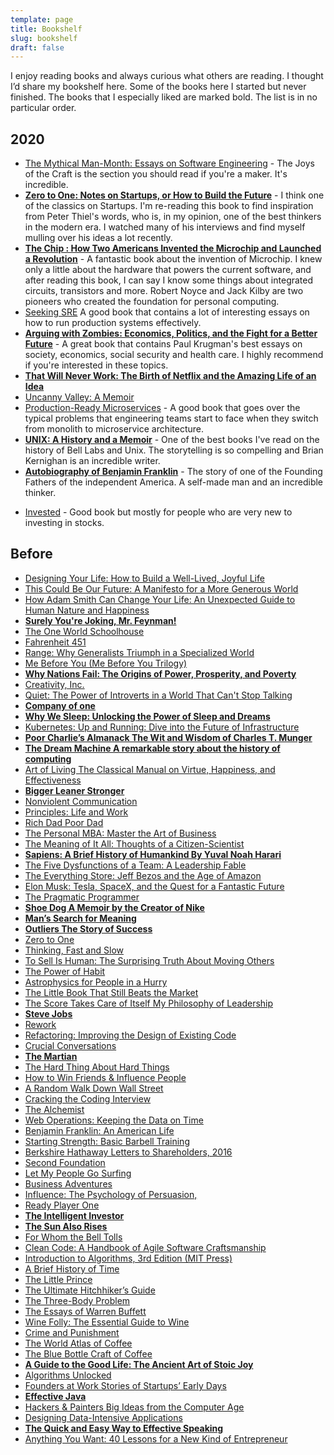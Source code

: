 ```yaml
---
template: page
title: Bookshelf
slug: bookshelf
draft: false
---
```

I enjoy reading books and always curious what others are reading. I thought I’d share my bookshelf here. Some of the books here I started but never finished. The books that I especially liked are marked bold. The list is in no particular order.

## 2020
* [The Mythical Man-Month: Essays on Software Engineering](https://www.amazon.com/Mythical-Man-Month-Anniversary-Software-Engineering-ebook-dp-B00B8USS14/dp/B00B8USS14/ref=mt_kindle?_encoding=UTF8&me=&qid=1590876430) - The Joys of the Craft is the section you should read if you're a maker. It's incredible.
* [**Zero to One: Notes on Startups, or How to Build the Future**](https://www.amazon.com/Zero-One-Notes-Startups-Future/dp/0804139296) - I think one of the classics on Startups. I'm re-reading this book to find inspiration from Peter Thiel's words, who is, in my opinion, one of the best thinkers in the modern era. I watched many of his interviews and find myself mulling over his ideas a lot recently.
* [**The Chip : How Two Americans Invented the Microchip and Launched a Revolution**](https://www.goodreads.com/book/show/8130575) - A fantastic book about the invention of Microchip. I knew only a little about the hardware that powers the current software, and after reading this book, I can say I know some things about integrated circuits, transistors and more. Robert Noyce and Jack Kilby are two pioneers who created the foundation for personal computing.
* [Seeking SRE](https://www.amazon.com/_/dp/1491978864?tag=oreilly20-20) A good book that contains a lot of interesting essays on how to run production systems effectively.
* [**Arguing with Zombies: Economics, Politics, and the Fight for a Better Future**](https://www.amazon.com/Arguing-Zombies-Economics-Politics-Better-ebook/dp/B07TL1WCCM) - A great book that contains  Paul Krugman's best essays on society, economics, social security and health care. I highly recommend if you're interested in these topics.
* [**That Will Never Work: The Birth of Netflix and the Amazing Life of an Idea**](https://www.amazon.com/That-Will-Never-Work-Netflix/dp/B07X7JH5ZH)
* [Uncanny Valley: A Memoir](https://www.amazon.com/Uncanny-Valley-Memoir-Anna-Wiener-ebook/dp/B07QYHLP97)
* [Production-Ready Microservices](https://www.amazon.com/Production-Ready-Microservices-Standardized-Engineering-Organization-ebook/dp/B01N48GFCQ) - A good book that goes over the typical problems that  engineering teams start to face when they switch from monolith to microservice architecture.
* [**UNIX: A History and a Memoir**](https://www.amazon.com/UNIX-History-Memoir-Brian-Kernighan/dp/1695978552/) - One of the best books I've read on the history of Bell Labs and Unix. The storytelling is so compelling and Brian Kernighan is an incredible writer.
* [**Autobiography of Benjamin Franklin**](https://www.amazon.com/Autobiography-Benjamin-Franklin/dp/1989201636) - The story of one of the Founding Fathers of the independent America. A self-made man and an incredible thinker.
- [Invested](https://www.amazon.com/Invested-Warren-Buffett-Charlie-Emotions/dp/0062672649) - Good book but mostly for people who are very new to investing in stocks.

## Before
* [Designing Your Life: How to Build a Well-Lived, Joyful Life](https://www.amazon.com/Designing-Your-Life-Well-Lived-Joyful/dp/1101875321)
* [This Could Be Our Future: A Manifesto for a More Generous World ](https://www.amazon.com/This-Could-Our-Future-Manifesto/dp/0525560823)
* [How Adam Smith Can Change Your Life: An Unexpected Guide to Human Nature and Happiness](https://www.amazon.com/Adam-Smith-Change-Your-Life/dp/1591847958)
* [**Surely You're Joking, Mr. Feynman!**](https://www.audible.com/pd/Surely-Youre-Joking-Mr-Feynman-Audiobook/B002V5D7IE)
* [The One World Schoolhouse](https://www.audible.com/pd/The-One-World-Schoolhouse-Audiobook/B009HVNGQI)
* [Fahrenheit 451](https://www.amazon.com/Fahrenheit-451-Ray-Bradbury/dp/1451673310/)
* [Range: Why Generalists Triumph in a Specialized World](https://www.amazon.com/Range-Generalists-Triumph-Specialized-World/dp/0735214484/)
* [Me Before You (Me Before You Trilogy)](https://www.amazon.com/gp/product/0143124544/ref=ppx_yo_dt_b_asin_title_o03_s00?ie=UTF8&psc=1)
* [**Why Nations Fail: The Origins of Power, Prosperity, and Poverty**](https://www.amazon.com/Why-Nations-Fail-Origins-Prosperity/dp/0307719219/ref=tmm_hrd_swatch_0?_encoding=UTF8&qid=1568468603&sr=1-1)
* [Creativity, Inc.](https://www.amazon.com/Creativity-Inc-Overcoming-Unseen-Inspiration/dp/B00IPJTQQW/ref=sr_1_1?crid=3F5T94UNJE30C&keywords=creativity+inc&qid=1568468535&s=audible&sprefix=creatv%2Caudible%2C135&sr=1-1)
* [Quiet: The Power of Introverts in a World That Can't Stop Talking](https://www.amazon.com/Quiet-Power-Introverts-World-Talking/dp/0307352153/ref=sr_1_1?keywords=quiet&qid=1568468469&s=gateway&sr=8-1)
* [**Company of one**](https://www.amazon.com/Company-One-Staying-Small-Business/dp/B07KFNRRTS/ref=sr_1_1?crid=1V5TMGKEP5221&keywords=company+of+one&qid=1568468493&s=gateway&sprefix=company+of+%2Caps%2C128&sr=8-1)
* [**Why We Sleep: Unlocking the Power of Sleep and Dreams**](https://www.amazon.com/Why-We-Sleep-Unlocking-Dreams/dp/1501144324/)
* [Kubernetes: Up and Running: Dive into the Future of Infrastructure](https://www.amazon.com/gp/product/1491935677/ref=ppx_yo_dt_b_asin_title_o09__o00_s00?ie=UTF8&psc=1)
* [**Poor Charlie’s Almanack The Wit and Wisdom of Charles T. Munger**](https://www.amazon.com/Poor-Charlies-Almanack-Charles-Expanded/dp/1578645018/ref=sr_1_1?ie=UTF8&qid=1529851227&sr=8-1&keywords=poor+charlies+almanack)
* [**The Dream Machine A remarkable story about the history of computing**](https://www.amazon.com/Dream-Machine-M-Mitchell-Waldrop/dp/1732265119/ref=pd_lpo_sbs_14_img_0?_encoding=UTF8&psc=1&refRID=2GHBJGBQXMPP6Z3432FA)
* [Art of Living The Classical Manual on Virtue, Happiness, and Effectiveness](https://www.amazon.com/Art-Living-Classical-Happiness-Effectiveness/dp/0061286052/ref=sr_1_2?s=books&ie=UTF8&qid=1529851270&sr=1-2&keywords=Art+of+Living%3A&dpID=411DqwCRRTL&preST=_SY291_BO1,204,203,200_QL40_&dpSrc=srch)
* [**Bigger Leaner Stronger**](https://www.amazon.com/Bigger-Leaner-Stronger-Building-Ultimate/dp/1938895304?SubscriptionId=AKIAJZ4W3VV6KJQEHGSA&tag=booknshelf048-20&linkCode=xm2&camp=2025&creative=165953&creativeASIN=1938895304)
* [Nonviolent Communication](https://www.audible.com/pd/Nonviolent-Communication-Audiobook/B00TJJNSQG?qid=1533403706&sr=sr_1_1&ref=a_search_c3_lProduct_1_1&pf_rd_p=e81b7c27-6880-467a-b5a7-13cef5d729fe&pf_rd_r=BAEHZX0SJCPW78K7ZGZC)
* [Principles: Life and Work](https://www.amazon.com/Principles-Life-Work-Ray-Dalio/dp/1501124021/ref=sr_1_1_sspa?s=books&ie=UTF8&qid=1529851298&sr=1-1-spons&keywords=Principles%3A+Life+and+Work&psc=1)
* [Rich Dad Poor Dad](https://www.amazon.com/Rich-Dad-Poor-Teach-Middle/dp/1612680178/ref=sr_1_1?s=books&ie=UTF8&qid=1529851310&sr=1-1&keywords=rich+dad+poor+dad)
* [The Personal MBA: Master the Art of Business](https://www.amazon.com/Personal-MBA-Master-Art-Business/dp/1591845572/ref=sr_1_1?s=books&ie=UTF8&qid=1529851322&sr=1-1&keywords=the+personal+mba&dpID=51mf7GV21IL&preST=_SY291_BO1,204,203,200_QL40_&dpSrc=srch)
* [The Meaning of It All: Thoughts of a Citizen-Scientist](https://www.amazon.com/Meaning-All-Thoughts-Citizen-Scientist/dp/0465023940/ref=sr_1_1?s=books&ie=UTF8&qid=1529851372&sr=1-1&keywords=the+meaning+of+it+all&dpID=51OZWVtR7CL&preST=_SY291_BO1,204,203,200_QL40_&dpSrc=srch)
* [**Sapiens: A Brief History of Humankind By Yuval Noah Harari**](https://www.amazon.com/Sapiens-Brief-History-Humankind/dp/B0741F3M7C/ref=sr_1_1?s=books&ie=UTF8&qid=1529851384&sr=1-1&keywords=sapiens)
* [The Five Dysfunctions of a Team: A Leadership Fable](https://www.amazon.com/Five-Dysfunctions-Team-Leadership-Fable/dp/B000079XXR/ref=sr_1_1?s=books&ie=UTF8&qid=1529851396&sr=1-1&keywords=the+five+dysfunctions+of+a+team)
* [The Everything Store: Jeff Bezos and the Age of Amazon](https://www.amazon.com/Everything-Store-Jeff-Bezos-Amazon/dp/B00FJFJOLC/ref=sr_1_1?s=books&ie=UTF8&qid=1529851412&sr=1-1&keywords=the+everything+store)
* [Elon Musk: Tesla, SpaceX, and the Quest for a Fantastic Future](https://www.amazon.com/Elon-Musk-SpaceX-Fantastic-Future/dp/B00UVY52JO/ref=sr_1_1?s=books&ie=UTF8&qid=1529851424&sr=1-1&keywords=elon+musk)
* [The Pragmatic Programmer](https://www.amazon.com/Pragmatic-Programmer-Journeyman-Master/dp/020161622X/ref=sr_1_1?s=books&ie=UTF8&qid=1529851439&sr=1-1&keywords=the+pragmatic+programmer)
* [**Shoe Dog A Memoir by the Creator of Nike**](https://www.amazon.com/Shoe-Dog-Memoir-Creator-Nike-ebook/dp/B0176M1A44/ref=sr_1_1?s=books&ie=UTF8&qid=1529851452&sr=1-1&keywords=show+dog)
* [**Man’s Search for Meaning**](https://www.amazon.com/Mans-Search-Meaning-Viktor-Frankl/dp/080701429X/ref=sr_1_1?s=books&ie=UTF8&qid=1529851472&sr=1-1&keywords=man%27s+search+for+meaning)
* [**Outliers The Story of Success**](https://www.amazon.com/Outliers-Story-Success-Malcolm-Gladwell/dp/0316017930/ref=sr_1_1?s=books&ie=UTF8&qid=1529851483&sr=1-1&keywords=outliers+malcolm+gladwell)
* [Zero to One](https://www.amazon.com/Lean-Startup-Entrepreneurs-Continuous-Innovation/dp/B005MM7HY8/ref=sr_1_4?s=books&ie=UTF8&qid=1529851503&sr=1-4&keywords=zero+to+one)
* [Thinking, Fast and Slow](https://www.amazon.com/Thinking-Fast-and-Slow/dp/B005Z9GAJG/ref=sr_1_1?s=books&ie=UTF8&qid=1529851527&sr=1-1&keywords=thinking+fast+and+slow)
* [To Sell Is Human: The Surprising Truth About Moving Others](https://www.amazon.com/Sell-Human-Surprising-Moving-Others/dp/1594631905/ref=sr_1_1?crid=35CD0Y8U6N2I0&keywords=to+sell+is+human+by+daniel+pink&qid=1568468851&s=gateway&sprefix=to+sell+i%2Caps%2C141&sr=8-1)
* [The Power of Habit](https://www.amazon.com/Power-Habit-What-Life-Business/dp/B007EJSMC8/ref=sr_1_1?s=books&ie=UTF8&qid=1529851538&sr=1-1&keywords=the+power+of+habit&dpID=51ejXdSceNL&preST=_SX342_QL70_&dpSrc=srch)
* [Astrophysics for People in a Hurry](https://www.amazon.com/Astrophysics-People-Hurry/dp/B06XB2PX7G/ref=sr_1_1?ie=UTF8&qid=1529851562&sr=8-1&keywords=astrophysics+for+people+in+a+hurry)
* [The Little Book That Still Beats the Market](https://www.amazon.com/Little-Book-Still-Beats-Market/dp/0470624159/ref=sr_1_1?ie=UTF8&qid=1529851588&sr=8-1&keywords=the+little+book+that+still+beats+the+market)
* [The Score Takes Care of Itself My Philosophy of Leadership](https://www.amazon.com/Score-Takes-Care-Itself-Philosophy-ebook/dp/B002G54Y04/ref=sr_1_3?s=books&ie=UTF8&qid=1529851600&sr=1-3&keywords=The+Score+Takes+Care+of+Itself)
* [**Steve Jobs**](https://www.amazon.com/Steve-Jobs/dp/B005YUDWD8/ref=sr_1_5?s=books&ie=UTF8&qid=1529851645&sr=1-5&keywords=steve+jobs)
* [Rework](https://www.amazon.com/Rework-Change-Way-Work-Forever/dp/0091929784/ref=sr_1_1?s=books&ie=UTF8&qid=1529851679&sr=1-1&keywords=rework&refinements=p_n_feature_browse-bin%3A2656022011)
* [Refactoring: Improving the Design of Existing Code](https://www.amazon.com/Refactoring-Improving-Design-Existing-Code/dp/0201485672/ref=sr_1_1?s=books&ie=UTF8&qid=1529851691&sr=1-1&keywords=refactoring%3A+improving+the+design)
* [Crucial Conversations](https://www.amazon.com/Crucial-Conversations-Talking-Stakes-Second/dp/0071771328/ref=sr_1_3?s=books&ie=UTF8&qid=1529851704&sr=1-3&keywords=crucial+conversations)
* [**The Martian**](https://www.amazon.com/Unknown-The-Martian/dp/B00B5HO5XA/ref=sr_1_1?s=books&ie=UTF8&qid=1529851715&sr=1-1&keywords=the+martian)
* [The Hard Thing About Hard Things](https://www.amazon.com/Hard-Thing-About-Things-Building/dp/B00I0A6HUO/ref=sr_1_1?s=books&ie=UTF8&qid=1529851735&sr=1-1&keywords=the+hard+thing+about+hard+things)
* [How to Win Friends & Influence People](https://www.amazon.com/How-Win-Friends-Influence-People/dp/B0006IU7JK/ref=sr_1_1?s=books&ie=UTF8&qid=1529851754&sr=1-1&keywords=how+to+win+friends+and+influence+people)
* [A Random Walk Down Wall Street](https://www.amazon.com/Random-Walk-down-Wall-Street/dp/0393352242/ref=sr_1_1?s=books&ie=UTF8&qid=1529851772&sr=1-1&keywords=a+random+walk+down+wall+street)
* [Cracking the Coding Interview](https://www.amazon.com/Cracking-Coding-Interview-Programming-Questions/dp/0984782850/ref=sr_1_3?s=books&ie=UTF8&qid=1529851788&sr=1-3&keywords=cracking+the+coding+interview)
* [The Alchemist](https://www.amazon.com/Alchemist-Paulo-Coelho/dp/0062315005/ref=sr_1_1?s=books&ie=UTF8&qid=1529851798&sr=1-1&keywords=the+alchemist)
* [Web Operations: Keeping the Data on Time](https://www.amazon.com/Web-Operations-Keeping-Data-Time/dp/1449377440/ref=sr_1_1?s=books&ie=UTF8&qid=1529851808&sr=1-1&keywords=web+operations)
* [Benjamin Franklin: An American Life](https://www.amazon.com/Benjamin-Franklin-American-Walter-Isaacson/dp/074325807X/ref=sr_1_3?s=books&ie=UTF8&qid=1529851818&sr=1-3&keywords=benjamin+franklin)
* [Starting Strength: Basic Barbell Training](https://www.amazon.com/Starting-Strength-Basic-Barbell-Training/dp/0982522738/ref=sr_1_1?s=books&ie=UTF8&qid=1529851830&sr=1-1&keywords=starting+strength)
* [Berkshire Hathaway Letters to Shareholders, 2016](https://www.amazon.com/Berkshire-Hathaway-Letters-Shareholders-2017-ebook/dp/B00DUM1W3E/ref=sr_1_1?s=books&ie=UTF8&qid=1529851841&sr=1-1&keywords=Berkshire+Hathaway+Letters+to+Shareholders%2C+2016)
* [Second Foundation](https://www.amazon.com/Second-Foundation-Isaac-Asimov-ebook/dp/B000FC1PWU/ref=sr_1_5?s=books&ie=UTF8&qid=1529851854&sr=1-5&keywords=foundation+asimov)
* [Let My People Go Surfing](https://www.amazon.com/Let-People-Surfing-Education-Businessman-Including/dp/0143109677/ref=sr_1_1?s=books&ie=UTF8&qid=1529851883&sr=1-1&keywords=let+me+people+go+surfing&dpID=51EoJO-3VhL&preST=_SY344_BO1,204,203,200_QL70_&dpSrc=srch)
* [Business Adventures](https://www.amazon.com/Business-Adventures-Twelve-Classic-Street/dp/1497644895/ref=sr_1_1?s=books&ie=UTF8&qid=1529851896&sr=1-1&keywords=business+adventures)
* [Influence: The Psychology of Persuasion,](https://www.amazon.com/Influence-Psychology-Persuasion-Robert-Cialdini/dp/006124189X/ref=sr_1_1?s=books&ie=UTF8&qid=1529851906&sr=1-1&keywords=influence)
* [Ready Player One](https://www.amazon.com/Ready-Player-One-Ernest-Cline/dp/0307887448/ref=sr_1_3?s=books&ie=UTF8&qid=1529851916&sr=1-3&keywords=ready+player+one)
* [**The Intelligent Investor**](https://www.amazon.com/Intelligent-Investor-Classic-Value-Investing/dp/0060752610/ref=tmm_hrd_swatch_0?_encoding=UTF8&qid=1529851938&sr=1-3)
* [**The Sun Also Rises**](https://www.amazon.com/Sun-Also-Rises-Ernest-Hemingway/dp/0743297334/ref=sr_1_1_sspa?s=books&ie=UTF8&qid=1529851967&sr=1-1-spons&keywords=the+sun+also+rises&psc=1)
* [For Whom the Bell Tolls](https://www.amazon.com/Whom-Bell-Tolls-Ernest-Hemingway/dp/0684803356/ref=sr_1_1?s=books&ie=UTF8&qid=1529851979&sr=1-1&keywords=For+Whom+the+Bell+Tolls)
* [Clean Code: A Handbook of Agile Software Craftsmanship](https://www.amazon.com/Clean-Code-Handbook-Software-Craftsmanship/dp/0132350882/ref=sr_1_1?s=books&ie=UTF8&qid=1529851993&sr=1-1&keywords=clean+code)
* [Introduction to Algorithms, 3rd Edition (MIT Press)](https://www.amazon.com/Introduction-Algorithms-3rd-MIT-Press/dp/0262033844/ref=sr_1_4?s=books&ie=UTF8&qid=1529852007&sr=1-4&keywords=introduction+to+algorithms)
* [A Brief History of Time](https://www.amazon.com/Brief-History-Time-Stephen-Hawking/dp/0553380168/ref=sr_1_1?ie=UTF8&qid=1529852025&sr=8-1&keywords=a+brief+history+of+time)
* [The Little Prince](https://www.amazon.com/Little-Prince-Antoine-Saint-Exup%C3%A9ry/dp/0156012197/ref=sr_1_1?s=books&ie=UTF8&qid=1529852035&sr=1-1&keywords=the+little+prince)
* [The Ultimate Hitchhiker’s Guide](https://www.amazon.com/Ultimate-Hitchhikers-Guide-Galaxy/dp/0345453743/ref=sr_1_1?s=books&ie=UTF8&qid=1529852046&sr=1-1&keywords=The+Ultimate+Hitchhiker%27s+Guide)
* [The Three-Body Problem](https://www.amazon.com/gp/product/B00IQO403K/ref=x_gr_w_glide_bb?ie=UTF8&tag=x_gr_w_glide_bb-20&linkCode=as2&camp=1789&creative=9325&creativeASIN=B00IQO403K&SubscriptionId=1MGPYB6YW3HWK55XCGG2)
* [The Essays of Warren Buffett](https://www.amazon.com/gp/product/1611634091/ref=x_gr_w_glide_bb?ie=UTF8&tag=x_gr_w_glide_bb-20&linkCode=as2&camp=1789&creative=9325&creativeASIN=1611634091&SubscriptionId=1MGPYB6YW3HWK55XCGG2)
* [Wine Folly: The Essential Guide to Wine](https://www.amazon.com/Wine-Folly-Essential-Guide/dp/1592408990/ref=sr_1_1?s=books&ie=UTF8&qid=1529852062&sr=1-1&keywords=Wine+Folly%3A+The+Essential+Guide+to+Wine)
* [Crime and Punishment](https://www.amazon.com/Crime-Punishment-Fyodor-Dostoyevsky/dp/0486415872/ref=sr_1_1_sspa?s=books&ie=UTF8&qid=1529852073&sr=1-1-spons&keywords=crime+and+punishment&psc=1)
* [The World Atlas of Coffee](https://www.amazon.com/World-Atlas-Coffee-Explored-Explained/dp/1770854703/ref=sr_1_3?s=books&ie=UTF8&qid=1529852083&sr=1-3&keywords=The+World+Atlas+of+Coffee&dpID=51lE3pNPGRL&preST=_SX218_BO1,204,203,200_QL40_&dpSrc=srch)
* [The Blue Bottle Craft of Coffee](https://www.amazon.com/Blue-Bottle-Craft-Coffee-Roasting/dp/1607741180/ref=sr_1_1?s=books&ie=UTF8&qid=1529852097&sr=1-1&keywords=the+blue+bottle+craft+of+coffee)
* [**A Guide to the Good Life: The Ancient Art of Stoic Joy**](https://www.amazon.com/Guide-Good-Life-Ancient-Stoic/dp/0195374614/ref=sr_1_2?ie=UTF8&qid=1546089218&sr=8-2&keywords=guide+to+a+good+life)
* [Algorithms Unlocked](https://www.amazon.com/Algorithms-Unlocked-Press-Thomas-Cormen/dp/0262518805/ref=la_B000AQ24AS_1_3?s=books&ie=UTF8&qid=1529852141&sr=1-3)
* [Founders at Work Stories of Startups’ Early Days](https://www.amazon.com/Founders-Work-Stories-Startups-Early/dp/1430210788/ref=sr_1_1?s=books&ie=UTF8&qid=1529852164&sr=1-1&keywords=founders+at+work)
* [**Effective Java**](https://www.amazon.com/Effective-Java-3rd-Joshua-Bloch/dp/0134685997/ref=sr_1_1?s=books&ie=UTF8&qid=1529852175&sr=1-1&keywords=effective+java)
* [Hackers & Painters Big Ideas from the Computer Age](https://www.amazon.com/Hackers-Painters-Big-Ideas-Computer/dp/1449389554/ref=sr_1_1?s=books&ie=UTF8&qid=1529852189&sr=1-1&keywords=hackers+and+painters)
* [Designing Data-Intensive Applications](https://www.amazon.com/Designing-Data-Intensive-Applications-Reliable-Maintainable/dp/1449373321/ref=sr_1_1?ie=UTF8&qid=1542552010&sr=8-1&keywords=designing+data-intensive+applications)
* [**The Quick and Easy Way to Effective Speaking**](https://www.amazon.com/Quick-Easy-Way-Effective-Speaking/dp/0671724002/ref=sr_1_1?ie=UTF8&qid=1544988725&sr=8-1&keywords=the+quick+and+easy+way+to+effective+speaking+by+dale+carnegie)
* [Anything You Want: 40 Lessons for a New Kind of Entrepreneur](https://www.amazon.com/gp/product/B00SI0B5FS/ref=oh_aui_search_detailpage?ie=UTF8&psc=1)
